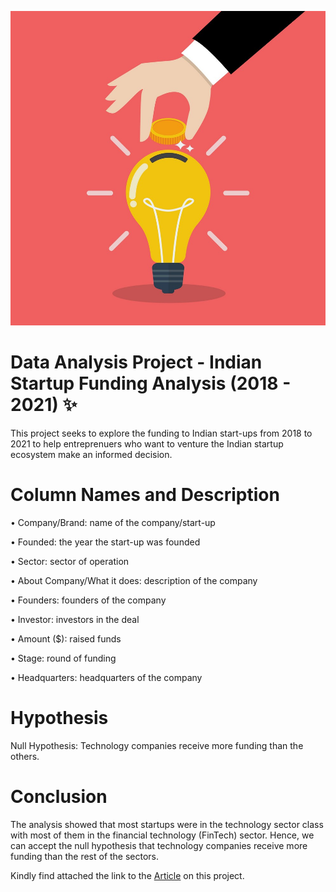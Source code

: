 ![image](./images/image2.jpg)

# Data Analysis Project - Indian Startup Funding  Analysis (2018 - 2021) ✨

This project seeks to explore the funding to Indian start-ups from 2018 to 2021 to help entreprenuers who want to venture the Indian startup ecosystem make an informed decision.

# Column Names and Description
• Company/Brand: name of the company/start-up

• Founded: the year the start-up was founded

•	Sector: sector of operation

•	About Company/What it does: description of the company

•	Founders: founders of the company

•	Investor: investors in the deal

•	Amount ($): raised funds

•	Stage: round of funding

•	Headquarters: headquarters of the company

# Hypothesis
Null Hypothesis: Technology companies receive more funding than the others.

# Conclusion
The analysis showed that most startups were in the technology sector class with most of them in the financial technology (FinTech) sector. Hence, we can accept the null hypothesis that technology companies receive more funding than the rest of the sectors. 

Kindly find attached the link to the [Article](https://medium.com/@qacheampong/introduction-75a7563d00ff/) on this project.




